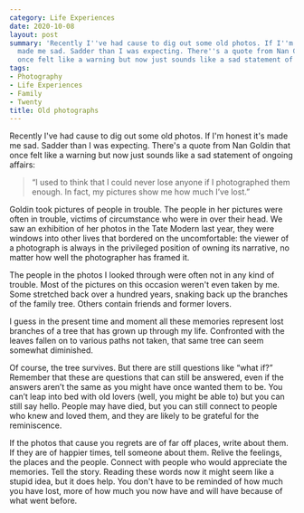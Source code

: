 ```yaml
---
category: Life Experiences
date: 2020-10-08
layout: post
summary: 'Recently I''ve had cause to dig out some old photos. If I''m honest it''s
  made me sad. Sadder than I was expecting. There''s a quote from Nan Goldin that
  once felt like a warning but now just sounds like a sad statement of ongoing affairs:'
tags:
- Photography
- Life Experiences
- Family
- Twenty
title: Old photographs
---
```


Recently I've had cause to dig out some old photos. If I'm honest it's made me sad. Sadder than I was expecting. There's a quote from Nan Goldin that once felt like a warning but now just sounds like a sad statement of ongoing affairs:

> “I used to think that I could never lose anyone if I photographed them enough. In fact, my pictures show me how much I’ve lost.”

Goldin took pictures of people in trouble. The people in her pictures were often in trouble, victims of circumstance who were in over their head. We saw an exhibition of her photos in the Tate Modern last year, they were windows into other lives that bordered on the uncomfortable: the viewer of a photograph is always in the privileged position of owning its narrative, no matter how well the photographer has framed it. 

The people in the photos I looked through were often not in any kind of trouble. Most of the pictures on this occasion weren't even taken by me. Some stretched back over a hundred years, snaking back up the branches of the family tree. Others contain friends and former lovers.

I guess in the present time and moment all these memories represent lost branches of a tree that has grown up through my life. Confronted with the leaves fallen on to various paths not taken, that same tree can seem somewhat diminished.

Of course, the tree survives. But there are still questions like “what if?” Remember that these are questions that can still be answered, even if the answers aren’t the same as you might have once wanted them to be. You can’t leap into bed with old lovers (well, you might be able to) but you can still say hello. People may have died, but you can still connect to people who knew and loved them, and they are likely to be grateful for the reminiscence.

If the photos that cause you regrets are of far off places, write about them. If they are of happier times, tell someone about them. Relive the feelings, the places and the people. Connect with people who would appreciate the memories. Tell the story. Reading these words now it might seem like a stupid idea, but it does help. You don't have to be reminded of how much you have lost, more of how much you now have and will have because of what went before.